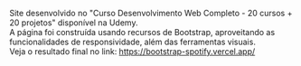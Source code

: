 Site desenvolvido no "Curso Desenvolvimento Web Completo - 20 cursos + 20 projetos" disponível na Udemy. <br>
A página foi construída usando recursos de Bootstrap, aproveitando as funcionalidades de responsividade, além das ferramentas visuais. <br>
Veja o resultado final no link: https://bootstrap-spotify.vercel.app/
